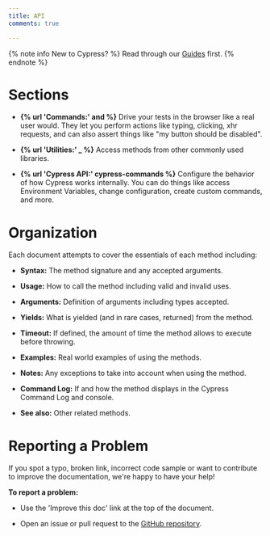 ```yaml
---
title: API
comments: true

---
```


{% note info New to Cypress? %}
Read through our [Guides](https://on.cypress.io/guides/guides) first.
{% endnote %}

# Sections

- **{% url 'Commands:' and %}** Drive your tests in the browser like a real user would. They let you perform actions like typing, clicking, xhr requests, and can also assert things like "my button should be disabled".

- **{% url 'Utilities:' _ %}** Access methods from other commonly used libraries.

- **{% url 'Cypress API:' cypress-commands %}** Configure the behavior of how Cypress works internally. You can do things like access Environment Variables, change configuration, create custom commands, and more.

# Organization

Each document attempts to cover the essentials of each method including:

- **Syntax:** The method signature and any accepted arguments.

- **Usage:** How to call the method including valid and invalid uses.

- **Arguments:** Definition of arguments including types accepted.

- **Yields:** What is yielded (and in rare cases, returned) from the method.

- **Timeout:** If defined, the amount of time the method allows to execute before throwing.

- **Examples:** Real world examples of using the methods.

- **Notes:** Any exceptions to take into account when using the method.

- **Command Log:** If and how the method displays in the Cypress Command Log and console.

- **See also:** Other related methods.

# Reporting a Problem

If you spot a typo, broken link, incorrect code sample or want to contribute to improve the documentation, we're happy to have your help!

**To report a problem:**

- Use the 'Improve this doc' link at the top of the document.

- Open an issue or pull request to the [GitHub repository](https://github.com/cypress-io/cypress).
